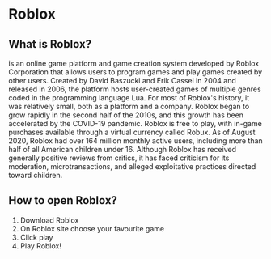 <h1>Roblox</h1>
<h2>What is Roblox?</h2>
<bd>is an online game platform and game creation system developed by Roblox Corporation that allows users to program games and play games created by other users. Created by David Baszucki and Erik Cassel in 2004 and released in 2006, the platform hosts user-created games of multiple genres coded in the programming language Lua. For most of Roblox's history, it was relatively small, both as a platform and a company. Roblox began to grow rapidly in the second half of the 2010s, and this growth has been accelerated by the COVID-19 pandemic.</bd>
<bd>Roblox is free to play, with in-game purchases available through a virtual currency called Robux. As of August 2020, Roblox had over 164 million monthly active users, including more than half of all American children under 16.</bd>
<bd>Although Roblox has received generally positive reviews from critics, it has faced criticism for its moderation, microtransactions, and alleged exploitative practices directed toward children.</bd>
<h2>How to open Roblox?</h2>
<ol>
  <li>Download Roblox</li>
  <li>On Roblox site choose your favourite game</li>
  <li>Click play</li>
  <li>Play Roblox!</li>
</ol>
